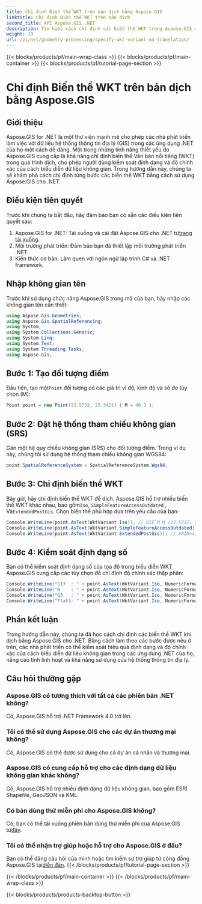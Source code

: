```yaml
---
title: Chỉ định Biến thể WKT trên bản dịch bằng Aspose.GIS
linktitle: Chỉ định Biến thể WKT trên bản dịch
second_title: API Aspose.GIS .NET
description: Tìm hiểu cách chỉ định các biến thể WKT trong Aspose.GIS cho .NET để kiểm soát độ chính xác và định dạng biểu diễn dữ liệu không gian một cách hiệu quả.
weight: 19
url: /vi/net/geometry-processing/specify-wkt-variant-on-translation/
---
```


{{< blocks/products/pf/main-wrap-class >}}
{{< blocks/products/pf/main-container >}}
{{< blocks/products/pf/tutorial-page-section >}}

# Chỉ định Biến thể WKT trên bản dịch bằng Aspose.GIS

## Giới thiệu
Aspose.GIS for .NET là một thư viện mạnh mẽ cho phép các nhà phát triển làm việc với dữ liệu hệ thống thông tin địa lý (GIS) trong các ứng dụng .NET của họ một cách dễ dàng. Một trong những tính năng thiết yếu do Aspose.GIS cung cấp là khả năng chỉ định biến thể Văn bản nổi tiếng (WKT) trong quá trình dịch, cho phép người dùng kiểm soát định dạng và độ chính xác của cách biểu diễn dữ liệu không gian. Trong hướng dẫn này, chúng ta sẽ khám phá cách chỉ định từng bước các biến thể WKT bằng cách sử dụng Aspose.GIS cho .NET.
## Điều kiện tiên quyết
Trước khi chúng ta bắt đầu, hãy đảm bảo bạn có sẵn các điều kiện tiên quyết sau:
1. Aspose.GIS for .NET: Tải xuống và cài đặt Aspose.GIS cho .NET từ[trang tải xuống](https://releases.aspose.com/gis/net/).
2. Môi trường phát triển: Đảm bảo bạn đã thiết lập môi trường phát triển .NET.
3. Kiến thức cơ bản: Làm quen với ngôn ngữ lập trình C# và .NET framework.

## Nhập không gian tên
Trước khi sử dụng chức năng Aspose.GIS trong mã của bạn, hãy nhập các không gian tên cần thiết:
```csharp
using Aspose.Gis.Geometries;
using Aspose.Gis.SpatialReferencing;
using System;
using System.Collections.Generic;
using System.Linq;
using System.Text;
using System.Threading.Tasks;
using Aspose.Gis;
```
## Bước 1: Tạo đối tượng điểm
 Đầu tiên, tạo một`Point` đối tượng có các giá trị vĩ độ, kinh độ và số đo tùy chọn (M):
```csharp
Point point = new Point(23.5732, 25.3421) { M = 40.3 };
```
## Bước 2: Đặt hệ thống tham chiếu không gian (SRS)
Gán một hệ quy chiếu không gian (SRS) cho đối tượng điểm. Trong ví dụ này, chúng tôi sử dụng hệ thống tham chiếu không gian WGS84:
```csharp
point.SpatialReferenceSystem = SpatialReferenceSystem.Wgs84;
```
## Bước 3: Chỉ định biến thể WKT
 Bây giờ, hãy chỉ định biến thể WKT để dịch. Aspose.GIS hỗ trợ nhiều biến thể WKT khác nhau, bao gồm`Iso`, `SimpleFeatureAccessOutdated` , Và`ExtendedPostGis`. Chọn biến thể phù hợp dựa trên yêu cầu của bạn:
```csharp
Console.WriteLine(point.AsText(WktVariant.Iso)); // ĐIỂM M (23,5732, 25,3421, 40,3)
Console.WriteLine(point.AsText(WktVariant.SimpleFeatureAccessOutdated)); // ĐIỂM (23.5732, 25.3421)
Console.WriteLine(point.AsText(WktVariant.ExtendedPostGis)); // SRID=4326;POINTM (23,5732, 25,3421, 40,3)
```
## Bước 4: Kiểm soát định dạng số
Bạn có thể kiểm soát định dạng số của tọa độ trong biểu diễn WKT. Aspose.GIS cung cấp các tùy chọn để chỉ định độ chính xác thập phân:
```csharp
Console.WriteLine("G17  : " + point.AsText(WktVariant.Iso, NumericFormat.General(17))); // ĐIỂM M (23,5732 25,342099999999999 40,299999999999997)
Console.WriteLine("R    : " + point.AsText(WktVariant.Iso, NumericFormat.RoundTrip)); // ĐIỂM M (23,5732 25,3421 40,3)
Console.WriteLine("G3   : " + point.AsText(WktVariant.Iso, NumericFormat.General(3))); // ĐIỂM M (23,6 25,3 40,3)
Console.WriteLine("Flat3: " + point.AsText(WktVariant.Iso, NumericFormat.Flat(3))); // ĐIỂM M (23,573 25,342 40,3)
```

## Phần kết luận
Trong hướng dẫn này, chúng ta đã học cách chỉ định các biến thể WKT khi dịch bằng Aspose.GIS cho .NET. Bằng cách làm theo các bước được nêu ở trên, các nhà phát triển có thể kiểm soát hiệu quả định dạng và độ chính xác của cách biểu diễn dữ liệu không gian trong các ứng dụng .NET của họ, nâng cao tính linh hoạt và khả năng sử dụng của hệ thống thông tin địa lý.
## Câu hỏi thường gặp
### Aspose.GIS có tương thích với tất cả các phiên bản .NET không?
Có, Aspose.GIS hỗ trợ .NET Framework 4.0 trở lên.
### Tôi có thể sử dụng Aspose.GIS cho các dự án thương mại không?
Có, Aspose.GIS có thể được sử dụng cho cả dự án cá nhân và thương mại.
### Aspose.GIS có cung cấp hỗ trợ cho các định dạng dữ liệu không gian khác không?
Có, Aspose.GIS hỗ trợ nhiều định dạng dữ liệu không gian, bao gồm ESRI Shapefile, GeoJSON và KML.
### Có bản dùng thử miễn phí cho Aspose.GIS không?
 Có, bạn có thể tải xuống phiên bản dùng thử miễn phí của Aspose.GIS từ[đây](https://releases.aspose.com/).
### Tôi có thể nhận trợ giúp hoặc hỗ trợ cho Aspose.GIS ở đâu?
 Bạn có thể đăng câu hỏi của mình hoặc tìm kiếm sự trợ giúp từ cộng đồng Aspose.GIS tại[diễn đàn](https://forum.aspose.com/c/gis/33).
{{< /blocks/products/pf/tutorial-page-section >}}

{{< /blocks/products/pf/main-container >}}
{{< /blocks/products/pf/main-wrap-class >}}

{{< blocks/products/products-backtop-button >}}
